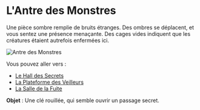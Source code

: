 # L'Antre des Monstres

Une pièce sombre remplie de bruits étranges. Des ombres se déplacent, et vous sentez une présence menaçante. Des cages vides indiquent que les créatures étaient autrefois enfermées ici.

![Antre des Monstres](images/antre_monstres.png)

Vous pouvez aller vers :
- [Le Hall des Secrets](salle2.md)
- [La Plateforme des Veilleurs](salle4.md)
- [La Salle de la Fuite](salle5.md)

**Objet** : Une clé rouillée, qui semble ouvrir un passage secret.

